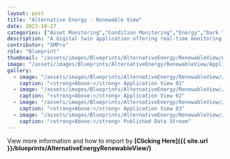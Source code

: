 ```yaml
---
layout: post
title: "Alternative Energy - Renewable View"
date: 2023-10-27
categories: ["Asset Monitoring","Condition Monitoring","Energy","Dark Theme"]
description: "A digital twin application offering real-time monitoring of renewable energy assets, providing insights & optimizing operations for peak performance & sustainability."
contributor: "XMPro"
role: "Blueprint"
thumbnail: "/assets/images/Blueprints/AlternativeEnergy/RenewableView/Application_01.png"
image: "/assets/images/Blueprints/AlternativeEnergy/RenewableView/Application_01.png"
gallery:
  - image: "/assets/images/Blueprints/AlternativeEnergy/RenewableView//Application_01.png"
    caption: "<strong>Above:</strong> Application View 01"
  - image: "/assets/images/Blueprints/AlternativeEnergy/RenewableView//Application_02.png"
    caption: "<strong>Above:</strong> Application View 02"
  - image: "/assets/images/Blueprints/AlternativeEnergy/RenewableView//Application_03.png"
    caption: "<strong>Above:</strong> Application View 03"
  - image: "/assets/images/Blueprints/AlternativeEnergy/RenewableView//DataStream_Running.png"
    caption: "<strong>Above:</strong> Published Data Stream"
---
```


View more information and how to import by <strong>[Clicking Here]({{ site.url }}/blueprints/AlternativeEnergyRenewableView/)</strong>